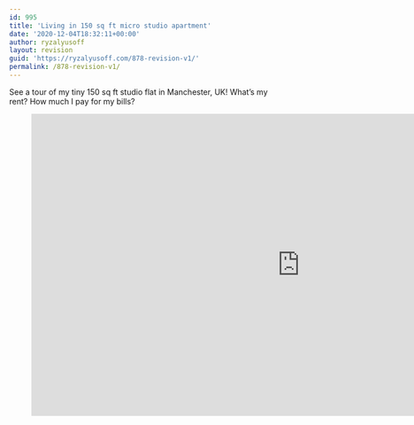 ```yaml
---
id: 995
title: 'Living in 150 sq ft micro studio apartment'
date: '2020-12-04T18:32:11+00:00'
author: ryzalyusoff
layout: revision
guid: 'https://ryzalyusoff.com/878-revision-v1/'
permalink: /878-revision-v1/
---
```


See a tour of my tiny 150 sq ft studio flat in Manchester, UK! What’s my rent? How much I pay for my bills?

<figure class="wp-block-embed-youtube wp-block-embed is-type-video is-provider-youtube wp-embed-aspect-16-9 wp-has-aspect-ratio"><div class="wp-block-embed__wrapper"><span class="embed-youtube" style="text-align:center; display: block;"><iframe allowfullscreen="true" class="youtube-player" height="546" src="https://www.youtube.com/embed/HEo7SQy6bg0?version=3&rel=1&fs=1&autohide=2&showsearch=0&showinfo=1&iv_load_policy=1&wmode=transparent" style="border:0;" type="text/html" width="970"></iframe></span></div></figure>